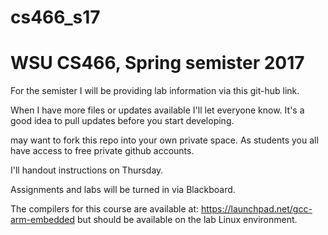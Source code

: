 # cs466_s17
WSU CS466, Spring semister 2017
===============================

For the semister I will be providing lab information via this git-hub link.

When I have more files or updates available I'll let everyone know.  It's a good
idea to pull updates before you start developing.

may want to fork this repo into your own private space.  As students you all have
access to free private github accounts.

I'll handout instructions on Thursday.

Assignments and labs will be turned in via Blackboard.

The compilers for this course are available at: https://launchpad.net/gcc-arm-embedded but should be available on the lab Linux environment.
